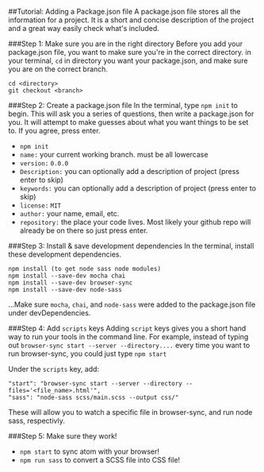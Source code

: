 ##Tutorial: Adding a Package.json file
A package.json file stores all the information for a project. It is a short and concise description of the project and a great way easily check what's included.

###Step 1: Make sure you are in the right directory
Before you add your package.json file, you want to make sure you're in the correct directory.
in your terminal, `cd` in directory you want your package.json, and make sure you are on the correct branch.
```
cd <directory>
git checkout <branch>
```

###Step 2: Create a package.json file
In the terminal, type `npm init` to begin. This will ask you a series of questions, then write a package.json for you. It will attempt to make guesses about what you want things to be set to. If you agree, press enter.
- `npm init`
- `name:` your current working branch. must be all lowercase
- `version:` `0.0.0`
- `Description:` you can optionally add a description of project (press enter to skip)
- `keywords:` you can optionally add a description of project (press enter to skip)
- `license:` `MIT`
- `author:` your name, email, etc.
- `repository:` the place your code lives. Most likely your github repo will already be on there so just press enter.

###Step 3: Install & save development dependencies
In the terminal, install these development dependencies.
```
npm install (to get node sass node modules)
npm install --save-dev mocha chai
npm install --save-dev browser-sync
npm install --save-dev node-sass
```
...Make sure `mocha`, `chai`, and `node-sass` were added to the package.json file under devDependencies.

###Step 4: Add `scripts` keys
Adding `script` keys gives you a short hand way to run your tools in the command line. For example, instead of typing out `browser-sync start --server --directory....` every time you want to run browser-sync, you could just type `npm start`

Under the `scripts` key, add:
```
"start": "browser-sync start --server --directory --files='<file_name>.html'", 
"sass": "node-sass scss/main.scss --output css/"
```
These will allow you to watch a specific file in browser-sync, and run node sass, respectivly.

###Step 5: Make sure they work!
- `npm start` to sync atom with your browser!
- `npm run sass` to convert a SCSS file into CSS file!
